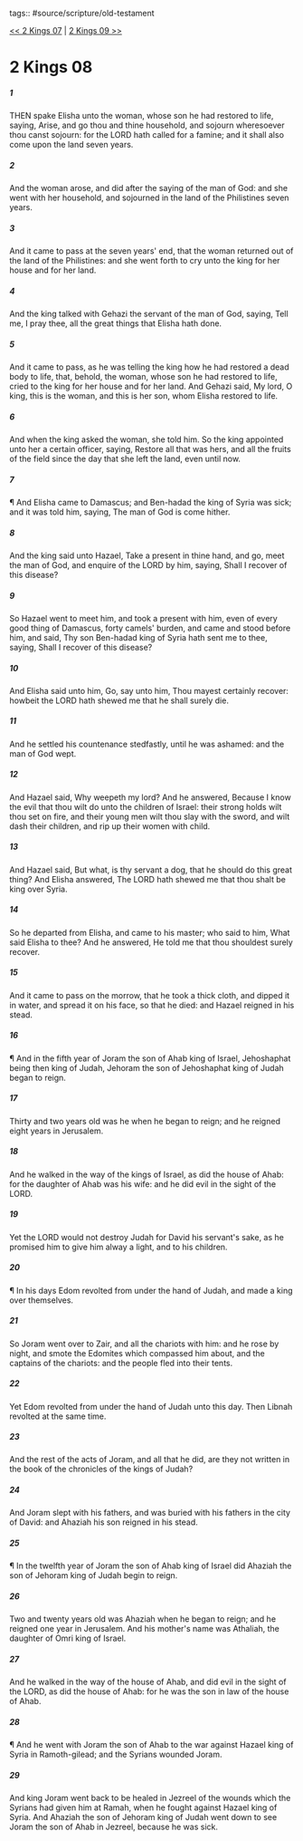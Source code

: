 tags:: #source/scripture/old-testament

[<< 2 Kings 07](/Old_Testament/12_2_Kings/2_Kings_07.md) | [2 Kings 09 >>](/Old_Testament/12_2_Kings/2_Kings_09.md)

# 2 Kings 08

##### 1

THEN spake Elisha unto the woman, whose son he had restored to life, saying, Arise, and go thou and thine household, and sojourn wheresoever thou canst sojourn: for the LORD hath called for a famine; and it shall also come upon the land seven years.

##### 2

And the woman arose, and did after the saying of the man of God: and she went with her household, and sojourned in the land of the Philistines seven years.

##### 3

And it came to pass at the seven years' end, that the woman returned out of the land of the Philistines: and she went forth to cry unto the king for her house and for her land.

##### 4

And the king talked with Gehazi the servant of the man of God, saying, Tell me, I pray thee, all the great things that Elisha hath done.

##### 5

And it came to pass, as he was telling the king how he had restored a dead body to life, that, behold, the woman, whose son he had restored to life, cried to the king for her house and for her land. And Gehazi said, My lord, O king, this is the woman, and this is her son, whom Elisha restored to life.

##### 6

And when the king asked the woman, she told him. So the king appointed unto her a certain officer, saying, Restore all that was hers, and all the fruits of the field since the day that she left the land, even until now.

##### 7

¶ And Elisha came to Damascus; and Ben-hadad the king of Syria was sick; and it was told him, saying, The man of God is come hither.

##### 8

And the king said unto Hazael, Take a present in thine hand, and go, meet the man of God, and enquire of the LORD by him, saying, Shall I recover of this disease?

##### 9

So Hazael went to meet him, and took a present with him, even of every good thing of Damascus, forty camels' burden, and came and stood before him, and said, Thy son Ben-hadad king of Syria hath sent me to thee, saying, Shall I recover of this disease?

##### 10

And Elisha said unto him, Go, say unto him, Thou mayest certainly recover: howbeit the LORD hath shewed me that he shall surely die.

##### 11

And he settled his countenance stedfastly, until he was ashamed: and the man of God wept.

##### 12

And Hazael said, Why weepeth my lord? And he answered, Because I know the evil that thou wilt do unto the children of Israel: their strong holds wilt thou set on fire, and their young men wilt thou slay with the sword, and wilt dash their children, and rip up their women with child.

##### 13

And Hazael said, But what, is thy servant a dog, that he should do this great thing? And Elisha answered, The LORD hath shewed me that thou shalt be king over Syria.

##### 14

So he departed from Elisha, and came to his master; who said to him, What said Elisha to thee? And he answered, He told me that thou shouldest surely recover.

##### 15

And it came to pass on the morrow, that he took a thick cloth, and dipped it in water, and spread it on his face, so that he died: and Hazael reigned in his stead.

##### 16

¶ And in the fifth year of Joram the son of Ahab king of Israel, Jehoshaphat being then king of Judah, Jehoram the son of Jehoshaphat king of Judah began to reign.

##### 17

Thirty and two years old was he when he began to reign; and he reigned eight years in Jerusalem.

##### 18

And he walked in the way of the kings of Israel, as did the house of Ahab: for the daughter of Ahab was his wife: and he did evil in the sight of the LORD.

##### 19

Yet the LORD would not destroy Judah for David his servant's sake, as he promised him to give him alway a light, and to his children.

##### 20

¶ In his days Edom revolted from under the hand of Judah, and made a king over themselves.

##### 21

So Joram went over to Zair, and all the chariots with him: and he rose by night, and smote the Edomites which compassed him about, and the captains of the chariots: and the people fled into their tents.

##### 22

Yet Edom revolted from under the hand of Judah unto this day. Then Libnah revolted at the same time.

##### 23

And the rest of the acts of Joram, and all that he did, are they not written in the book of the chronicles of the kings of Judah?

##### 24

And Joram slept with his fathers, and was buried with his fathers in the city of David: and Ahaziah his son reigned in his stead.

##### 25

¶ In the twelfth year of Joram the son of Ahab king of Israel did Ahaziah the son of Jehoram king of Judah begin to reign.

##### 26

Two and twenty years old was Ahaziah when he began to reign; and he reigned one year in Jerusalem. And his mother's name was Athaliah, the daughter of Omri king of Israel.

##### 27

And he walked in the way of the house of Ahab, and did evil in the sight of the LORD, as did the house of Ahab: for he was the son in law of the house of Ahab.

##### 28

¶ And he went with Joram the son of Ahab to the war against Hazael king of Syria in Ramoth-gilead; and the Syrians wounded Joram.

##### 29

And king Joram went back to be healed in Jezreel of the wounds which the Syrians had given him at Ramah, when he fought against Hazael king of Syria. And Ahaziah the son of Jehoram king of Judah went down to see Joram the son of Ahab in Jezreel, because he was sick.
